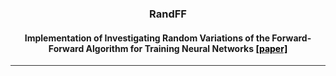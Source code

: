 <div align="center">

### RandFF

#### Implementation of Investigating Random Variations of the Forward-Forward Algorithm for Training Neural Networks [<span style="color: black;">[paper]</span>](https://ieeexplore.ieee.org/document/10191727)

<hr style="height:1px; border:none; color:#333; background-color:#333;">

</div>
